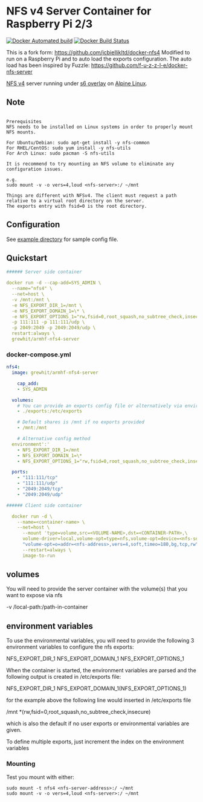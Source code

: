 # NFS v4 Server Container for Raspberry Pi 2/3

[![Docker Automated build](https://img.shields.io/docker/automated/jrottenberg/ffmpeg.svg)]()
[![Docker Build Status](https://img.shields.io/docker/build/jrottenberg/ffmpeg.svg)]()

This is a fork form: <https://github.com/jcbiellikltd/docker-nfs4>
Modified to run on a Raspberry Pi and to auto load the exports configuration.
The auto load has been inspired by Fuzzle: <https://github.com/f-u-z-z-l-e/docker-nfs-server>

[NFS v4](http://nfs.sourceforge.net/) server running under [s6 overlay](https://github.com/just-containers/s6-overlay) on [Alpine Linux](https://hub.docker.com/_/alpine/).

## Note

```text

Prerequisites
NFS needs to be installed on Linux systems in order to properly mount NFS mounts.

For Ubuntu/Debian: sudo apt-get install -y nfs-common
For RHEL/CentOS: sudo yum install -y nfs-utils
For Arch Linux: sudo pacman -S nfs-utils

It is recommend to try mounting an NFS volume to eliminate any configuration issues.

e.g.
sudo mount -v -o vers=4,loud <nfs-server>:/ ~/mnt

Things are different with NFSv4. The client must request a path relative to a virtual root directory on the server.
The exports entry with fsid=0 is the root directory.

```

## Configuration

See [example directory](https://github.com/grewhit25/docker-nfs4/tree/master/example) for sample config file.

## Quickstart

```yml
###### Server side container

docker run -d --cap-add=SYS_ADMIN \
  --name="nfs4" \
  --net=host \
  -v /mnt:/mnt \
  -e NFS_EXPORT_DIR_1=/mnt \
  -e NFS_EXPORT_DOMAIN_1=\* \
  -e NFS_EXPORT_OPTIONS_1="rw,fsid=0,root_squash,no_subtree_check,insecure" \
  -p 111:111 -p 111:111/udp \
  -p 2049:2049 -p 2049:2049/udp \
  restart:always \
  grewhit/armhf-nfs4-server

```

### docker-compose.yml

```yml
nfs4:
  image: grewhit/armhf-nfs4-server

    cap_add:
    - SYS_ADMIN

  volumes:
    # You can provide an exports config file or alternatively via environmental variables.
    - ./exports:/etc/exports

    # Default shares is /mnt if no exports provided
    - /mnt:/mnt

    # Alternative config method
  environment':'
    - NFS_EXPORT_DIR_1=/mnt
    - NFS_EXPORT_DOMAIN_1=\*
    - NFS_EXPORT_OPTIONS_1="rw,fsid=0,root_squash,no_subtree_check,insecure"

  ports:
    - "111:111/tcp"
    - "111:111/udp"
    - "2049:2049/tcp"
    - "2049:2049/udp"

###### Client side container

  docker run -d \
    --name=<container-name> \
    --net=host \
      --mount 'type=volume,src=<VOLUME-NAME>,dst=<CONTAINER-PATH>,\
      volume-driver=local,volume-opt=type=nfs,volume-opt=device=<nfs-server>:<nfs-path>,\
      "volume-opt=o=addr=<nfs-address>,vers=4,soft,timeo=180,bg,tcp,rw"' \
      --restart=always \
      image-to-run

```

## volumes

You will need to provide the server container with the volume(s) that you want to expose via nfs

-v /local-path:/path-in-container

## environment variables

To use the environmental variables, you will need to provide the following 3 environment variables to configure the nfs exports:

NFS_EXPORT_DIR_1
NFS_EXPORT_DOMAIN_1
NFS_EXPORT_OPTIONS_1

When the container is started, the environment variables are parsed and the following output is created in /etc/exports file:

NFS_EXPORT_DIR_1 NFS_EXPORT_DOMAIN_1(NFS_EXPORT_OPTIONS_1)

for the example above the following line would inserted in /etc/exports file

/mnt *(rw,fsid=0,root_squash,no_subtree_check,insecure)

which is also the default if no user exports or environmental variables are given.

To define multiple exports, just increment the index on the environment variables

### Mounting

Test you mount with either:

```shell
sudo mount -t nfs4 <nfs-server-address>:/ ~/mnt
sudo mount -v -o vers=4,loud <nfs-server>:/ ~/mnt
```
